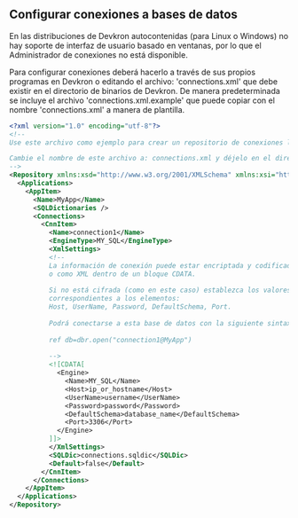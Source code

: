 ## Configurar conexiones a bases de datos
En las distribuciones de Devkron autocontenidas (para Linux o Windows) no hay soporte de interfaz de usuario basado en ventanas, por lo que el Administrador de conexiones no está disponible.

Para configurar conexiones deberá hacerlo a través de sus propios programas en Devkron o editando el archivo: 'connections.xml' que debe existir en el directorio de binarios de Devkron.
De manera predeterminada se incluye el archivo 'connections.xml.example' que puede copiar con el nombre 'connections.xml' a manera de plantilla.

```XML
<?xml version="1.0" encoding="utf-8"?>
<!--
Use este archivo como ejemplo para crear un repositorio de conexiones locales.

Cambie el nombre de este archivo a: connections.xml y déjelo en el directorio de programas de Devkron.
-->
<Repository xmlns:xsd="http://www.w3.org/2001/XMLSchema" xmlns:xsi="http://www.w3.org/2001/XMLSchema-instance">
  <Applications>
    <AppItem>
      <Name>MyApp</Name>
      <SQLDictionaries />
      <Connections>
        <CnnItem>
          <Name>connection1</Name>
          <EngineType>MY_SQL</EngineType>
          <XmlSettings>
		  <!--
		  La información de conexión puede estar encriptada y codificada en base 64 
		  o como XML dentro de un bloque CDATA.
		  
		  Si no está cifrada (como en este caso) establezca los valores 
		  correspondientes a los elementos:
		  Host, UserName, Password, DefaultSchema, Port.
		  
		  Podrá conectarse a esta base de datos con la siguiente sintaxis:
		  
		  ref db=dbr.open("connection1@MyApp")
		  
		  -->
		  <![CDATA[
			<Engine>
			  <Name>MY_SQL</Name>
			  <Host>ip_or_hostname</Host>
			  <UserName>username</UserName>
			  <Password>password</Password>
			  <DefaultSchema>database_name</DefaultSchema>
			  <Port>3306</Port>
			</Engine>
		  ]]>
		  </XmlSettings>
          <SQLDic>connections.sqldic</SQLDic>
          <Default>false</Default>
        </CnnItem>
      </Connections>
    </AppItem>
  </Applications>
</Repository>
```
